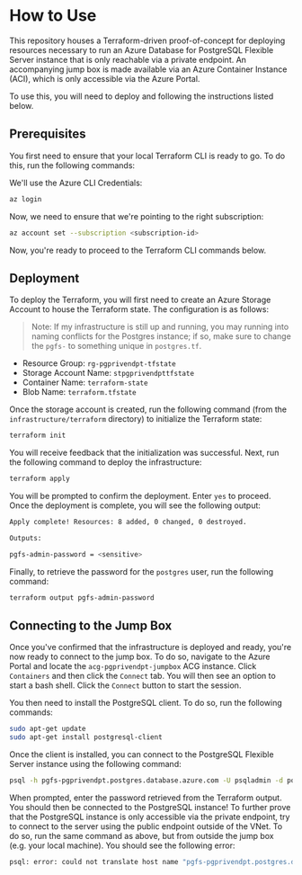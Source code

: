 # How to Use

This repository houses a Terraform-driven proof-of-concept for deploying resources necessary to run an Azure Database
for PostgreSQL Flexible Server instance that is only reachable via a private endpoint. An accompanying jump box is made
available via an Azure Container Instance (ACI), which is only accessible via the Azure Portal.

To use this, you will need to deploy and following the instructions listed below.

## Prerequisites

You first need to ensure that your local Terraform CLI is ready to go. To do this, run the following commands:

We'll use the Azure CLI Credentials:

```bash
az login
```

Now, we need to ensure that we're pointing to the right subscription:

```bash
az account set --subscription <subscription-id>
```

Now, you're ready to proceed to the Terraform CLI commands below.

## Deployment

To deploy the Terraform, you will first need to create an Azure Storage Account to house the Terraform state. The
configuration is as follows:

> Note: If my infrastructure is still up and running, you may running into naming conflicts for the Postgres instance;
> if so, make sure to change the `pgfs-` to something unique in `postgres.tf`.

* Resource Group: `rg-pgprivendpt-tfstate`
* Storage Account Name: `stpgprivendpttfstate`
* Container Name: `terraform-state`
* Blob Name: `terraform.tfstate`

Once the storage account is created, run the following command (from the 
`infrastructure/terraform` directory) to initialize the Terraform state:

```bash
terraform init
```

You will receive feedback that the initialization was successful. Next, run the following command to deploy the
infrastructure:

```bash
terraform apply
```

You will be prompted to confirm the deployment. Enter `yes` to proceed. Once the deployment is complete, you will see
the following output:

```bash
Apply complete! Resources: 8 added, 0 changed, 0 destroyed.

Outputs:

pgfs-admin-password = <sensitive>
```

Finally, to retrieve the password for the `postgres` user, run the following command:

```bash
terraform output pgfs-admin-password
```

## Connecting to the Jump Box

Once you've confirmed that the infrastructure is deployed and ready, you're now ready to connect to the jump box. To do
so, navigate to the Azure Portal and locate the `acg-pgprivendpt-jumpbox` ACG instance. Click `Containers` and then
click the `Connect` tab. You will then see an option to start a bash shell. Click the `Connect` button to start the
session.

You then need to install the PostgreSQL client. To do so, run the following commands:

```bash
sudo apt-get update
sudo apt-get install postgresql-client
```

Once the client is installed, you can connect to the PostgreSQL Flexible Server instance using the following command:

```bash
psql -h pgfs-pgprivendpt.postgres.database.azure.com -U psqladmin -d postgres
```

When prompted, enter the password retrieved from the Terraform output. You should then be connected to the PostgreSQL instance!
To further prove that the PostgreSQL instance is only accessible via the private endpoint, try to connect to the server
using the public endpoint outside of the VNet. To do so, run the same command as above, but from outside the jump box
(e.g. your local machine). You should see the following error:

```bash
psql: error: could not translate host name "pgfs-pgprivendpt.postgres.database.azure.com" to address: Name or service not known
```
